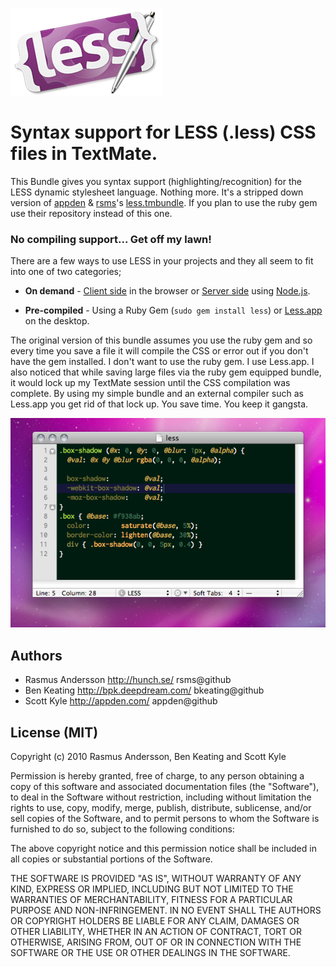 ![TextMate Bundle Logo](https://github.com/bkeating/less.tmbundle/raw/master/logo.png)

# Syntax support for LESS (.less) CSS files in TextMate.

This Bundle gives you syntax support (highlighting/recognition) for the LESS 
dynamic stylesheet language. Nothing more. It's a stripped down version of 
[appden](https://github.com/appden) & [rsms](https://github.com/rsms)'s 
[less.tmbundle](https://github.com/appden/less.tmbundle). If you plan to use
the ruby gem use their repository instead of this one.

### No compiling support... Get off my lawn!

There are a few ways to use LESS in your projects and they all seem to fit into 
one of two categories;

*  **On demand** - [Client side](http://lesscss.org/#-client-side-usage) in the
   browser or [Server side](http://lesscss.org/#-server-side-usage) using 
   [Node.js](http://nodejs.org/).
   
*  **Pre-compiled** - Using a Ruby Gem (``sudo gem install less``) 
   or [Less.app](http://incident57.com/less/) on the desktop.

The original version of this bundle assumes you use the ruby gem and so every 
time you save a file it will compile the CSS or error out if you don't have the 
gem installed. I don't want to use the ruby gem. I use Less.app. I also noticed 
that while saving large files via the ruby gem equipped bundle, it would lock 
up my TextMate session until the CSS compilation was complete. By using my 
simple bundle and an external compiler such as Less.app you get rid of that 
lock up. You save time. You keep it gangsta.

![Screenshot of less.tmbundle in action](https://github.com/bkeating/less.tmbundle/raw/master/screenshot.png)

## Authors

* Rasmus Andersson <http://hunch.se/> rsms@github
* Ben Keating <http://bpk.deepdream.com/> bkeating@github
* Scott Kyle <http://appden.com/> appden@github

## License (MIT)

Copyright (c) 2010 Rasmus Andersson, Ben Keating and Scott Kyle

Permission is hereby granted, free of charge, to any person obtaining a copy
of this software and associated documentation files (the "Software"), to deal
in the Software without restriction, including without limitation the rights
to use, copy, modify, merge, publish, distribute, sublicense, and/or sell
copies of the Software, and to permit persons to whom the Software is
furnished to do so, subject to the following conditions:

The above copyright notice and this permission notice shall be included in
all copies or substantial portions of the Software.

THE SOFTWARE IS PROVIDED "AS IS", WITHOUT WARRANTY OF ANY KIND, EXPRESS OR
IMPLIED, INCLUDING BUT NOT LIMITED TO THE WARRANTIES OF MERCHANTABILITY,
FITNESS FOR A PARTICULAR PURPOSE AND NON-INFRINGEMENT. IN NO EVENT SHALL THE
AUTHORS OR COPYRIGHT HOLDERS BE LIABLE FOR ANY CLAIM, DAMAGES OR OTHER
LIABILITY, WHETHER IN AN ACTION OF CONTRACT, TORT OR OTHERWISE, ARISING FROM,
OUT OF OR IN CONNECTION WITH THE SOFTWARE OR THE USE OR OTHER DEALINGS IN
THE SOFTWARE.